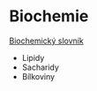 # Biochemie

[Biochemický slovník](https://e-learning.vscht.cz/mod/glossary/view.php?id=49341)



- Lipidy
- Sacharidy
- Bílkoviny



